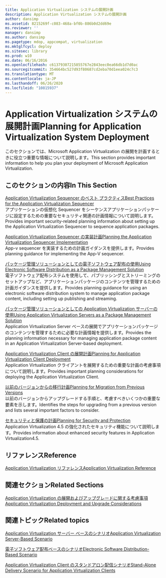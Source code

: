 ```yaml
---
title: Application Virtualization システムの展開計画
description: Application Virtualization システムの展開計画
author: dansimp
ms.assetid: 8215269f-c083-468a-bf0b-886b0d2dd69e
ms.reviewer: ''
manager: dansimp
ms.author: dansimp
ms.pagetype: mdop, appcompat, virtualization
ms.mktglfcycl: deploy
ms.sitesec: library
ms.prod: w10
ms.date: 06/16/2016
ms.openlocfilehash: c61379307215855767e2843eec0ea66db1d7d0ac
ms.sourcegitcommit: 354664bc527d93f80687cd2eba70d1eea024c7c3
ms.translationtype: MT
ms.contentlocale: ja-JP
ms.lasthandoff: 06/26/2020
ms.locfileid: "10815937"
---
```

# <span data-ttu-id="4890c-103">Application Virtualization システムの展開計画</span><span class="sxs-lookup"><span data-stu-id="4890c-103">Planning for Application Virtualization System Deployment</span></span>


<span data-ttu-id="4890c-104">このセクションでは、Microsoft Application Virtualization の展開を計画するときに役立つ重要な情報について説明します。</span><span class="sxs-lookup"><span data-stu-id="4890c-104">This section provides important information to help you plan your deployment of Microsoft Application Virtualization.</span></span>

## <span data-ttu-id="4890c-105">このセクションの内容</span><span class="sxs-lookup"><span data-stu-id="4890c-105">In This Section</span></span>


<a href="" id="best-practices-for-the-application-virtualization-sequencer"></a>[<span data-ttu-id="4890c-106">Application Virtualization Sequencer のベスト プラクティス</span><span class="sxs-lookup"><span data-stu-id="4890c-106">Best Practices for the Application Virtualization Sequencer</span></span>](best-practices-for-the-application-virtualization-sequencer-sp1.md)  
<span data-ttu-id="4890c-107">アプリケーションの仮想化 Sequencer をシーケンスアプリケーションパッケージに設定するための重要なセキュリティ関連の計画情報について説明します。</span><span class="sxs-lookup"><span data-stu-id="4890c-107">Provides important security-related planning information about setting up the Application Virtualization Sequencer to sequence application packages.</span></span>

<a href="" id="planning-the-application-virtualization-sequencer-implementation"></a>[<span data-ttu-id="4890c-108">Application Virtualization Sequencer の実装計画</span><span class="sxs-lookup"><span data-stu-id="4890c-108">Planning the Application Virtualization Sequencer Implementation</span></span>](planning-the-application-virtualization-sequencer-implementation.md)  
<span data-ttu-id="4890c-109">App-v sequencer を実装するための計画ガイダンスを提供します。</span><span class="sxs-lookup"><span data-stu-id="4890c-109">Provides planning guidance for implementing the App-V sequencer.</span></span>

<a href="" id="using-electronic-software-distribution-as-a-package-management-solution"></a>[<span data-ttu-id="4890c-110">パッケージ管理ソリューションとしての電子ソフトウェア配布の使用</span><span class="sxs-lookup"><span data-stu-id="4890c-110">Using Electronic Software Distribution as a Package Management Solution</span></span>](using-electronic-software-distribution-as-a-package-management-solution.md)  
<span data-ttu-id="4890c-111">電子ソフトウェア配布システムを使用して、パブリッシングとストリーミングのセットアップなど、アプリケーションパッケージのコンテンツを管理するための計画ガイダンスを提供します。</span><span class="sxs-lookup"><span data-stu-id="4890c-111">Provides planning guidance for using an electronic software distribution system to manage application package content, including setting up publishing and streaming.</span></span>

<a href="" id="using-application-virtualization-servers-as-a-package-management-solution"></a>[<span data-ttu-id="4890c-112">パッケージ管理ソリューションとしての Application Virtualization サーバーの使用</span><span class="sxs-lookup"><span data-stu-id="4890c-112">Using Application Virtualization Servers as a Package Management Solution</span></span>](using-application-virtualization-servers-as-a-package-management-solution.md)  
<span data-ttu-id="4890c-113">Application Virtualization Server ベースの展開でアプリケーションパッケージのコンテンツを管理するために必要な計画情報を提供します。</span><span class="sxs-lookup"><span data-stu-id="4890c-113">Provides the planning information necessary for managing application package content in an Application Virtualization Server-based deployment.</span></span>

<a href="" id="planning-for-application-virtualization-client-deployment"></a>[<span data-ttu-id="4890c-114">Application Virtualization Client の展開計画</span><span class="sxs-lookup"><span data-stu-id="4890c-114">Planning for Application Virtualization Client Deployment</span></span>](planning-for-application-virtualization-client-deployment.md)  
<span data-ttu-id="4890c-115">Application Virtualization クライアントを展開するための重要な計画の考慮事項について説明します。</span><span class="sxs-lookup"><span data-stu-id="4890c-115">Provides important planning considerations for deploying the Application Virtualization Client.</span></span>

<a href="" id="planning-for-migration-from-previous-versions"></a>[<span data-ttu-id="4890c-116">以前のバージョンからの移行計画</span><span class="sxs-lookup"><span data-stu-id="4890c-116">Planning for Migration from Previous Versions</span></span>](planning-for-migration-from-previous-versions.md)  
<span data-ttu-id="4890c-117">以前のバージョンからアップグレードする手順と、考慮すべきいくつかの重要な要素を示します。</span><span class="sxs-lookup"><span data-stu-id="4890c-117">Identifies the steps for upgrading from a previous version and lists several important factors to consider.</span></span>

<a href="" id="planning-for-security-and-protection"></a>[<span data-ttu-id="4890c-118">セキュリティと保護の計画</span><span class="sxs-lookup"><span data-stu-id="4890c-118">Planning for Security and Protection</span></span>](planning-for-security-and-protection.md)  
<span data-ttu-id="4890c-119">Application Virtualization 4.5 の強化されたセキュリティ機能について説明します。</span><span class="sxs-lookup"><span data-stu-id="4890c-119">Provides information about enhanced security features in Application Virtualization4.5.</span></span>

## <span data-ttu-id="4890c-120">リファレンス</span><span class="sxs-lookup"><span data-stu-id="4890c-120">Reference</span></span>


[<span data-ttu-id="4890c-121">Application Virtualization リファレンス</span><span class="sxs-lookup"><span data-stu-id="4890c-121">Application Virtualization Reference</span></span>](application-virtualization-reference.md)

## <span data-ttu-id="4890c-122">関連セクション</span><span class="sxs-lookup"><span data-stu-id="4890c-122">Related Sections</span></span>


[<span data-ttu-id="4890c-123">Application Virtualization の展開およびアップグレードに関する考慮事項</span><span class="sxs-lookup"><span data-stu-id="4890c-123">Application Virtualization Deployment and Upgrade Considerations</span></span>](application-virtualization-deployment-and-upgrade-considerations.md)

## <span data-ttu-id="4890c-124">関連トピック</span><span class="sxs-lookup"><span data-stu-id="4890c-124">Related topics</span></span>


[<span data-ttu-id="4890c-125">Application Virtualization サーバー ベースのシナリオ</span><span class="sxs-lookup"><span data-stu-id="4890c-125">Application Virtualization Server-Based Scenario</span></span>](application-virtualization-server-based-scenario.md)

[<span data-ttu-id="4890c-126">電子ソフトウェア配布ベースのシナリオ</span><span class="sxs-lookup"><span data-stu-id="4890c-126">Electronic Software Distribution-Based Scenario</span></span>](electronic-software-distribution-based-scenario.md)

[<span data-ttu-id="4890c-127">Application Virtualization Client のスタンドアロン配信シナリオ</span><span class="sxs-lookup"><span data-stu-id="4890c-127">Stand-Alone Delivery Scenario for Application Virtualization Clients</span></span>](stand-alone-delivery-scenario-for-application-virtualization-clients.md)

 

 





